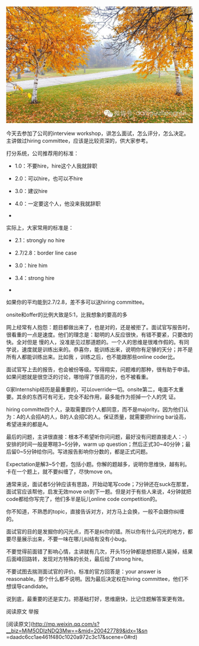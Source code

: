 ![](_resources/【面试秘籍】怎么面试，怎么评分，怎么决定image0.jpg)

今天去参加了公司的interview workshop，讲怎么面试，怎么评分，怎么决定。主讲做过hiring
committee，应该是比较资深的，供大家参考。

  

打分系统，公司推荐用的标准：  

  

  * 1.0：不要hire，hire这个人我就辞职  

  * 2.0：可以hire，也可以不hire  

  * 3.0：建议hire  

  * 4.0：一定要这个人，他没来我就辞职

  *   

实际上，大家常用的标准是：  

  

  * 2.1：strongly no hire  

  * 2.7/2.8：border line case  

  * 3.0：hire him  

  * 3.4：strong hire

  *   

如果你的平均能到2.7/2.8，差不多可以送hiring committee。

onsite和offer的比例大致是5:1，比我想象的要高的多

网上经常有人抱怨：题目都做出来了，也是对的，还是被拒了。面试官写报告时，很看重的一点是速度。他们的理念是：聪明的人反应很快，有错不要紧，只要改的快。全对但是
慢的人，没准是见过那道题的。一个人的思维是很难作假的。有同学说，速度就是训练出来的。恭喜你，能训练出来，说明你有足够的天分；并不是所有人都能训练出来。比如我
，训练之后，也不能跟那些online coder比。

面试官写上去的报告，也会被份等级。写得翔实，问题难的那种，很有助于申请。如果问题就是很空泛的讨论，哪怕得了很高的分，也不被看重。

G家Internship经历是最重要的，可以override一切。onsite第二，电面不太重要。其余的东西可有可无，完全不起作用，最多能作为拒掉一个人的凭
证。

hiring
committe四个人，录取需要四个人都同意，而不是majority。因为他们认为：A的人会招A的人，B的人会招C的人。保证质量，就需要把hiring
bar设高，希望进来的都是A。

最后的问题，主讲很直接：根本不希望听你问问题，最好没有问题直接走人：-）安排的时间一般是寒暄3~5分钟，warm up
question；然后正式30~40分钟；最后留0~5分钟给你问。写进报告影响你分数的，都是正式问题。

Expectation是解3~5个题，包括小题。你解的题越多，说明你思维快，越有利。卡在一个题上，就不要纠缠了，尽快move on。

通常来说，面试者5分钟应该有思路，开始动笔写code；7分钟还在suck在那里，面试官应该帮他，启发无效move
on到下一题。但是对于有些人来说，4分钟就把code都给你写完了，他们多半是玩儿online code competition的。

你不知道，不熟悉的topic，直接告诉对方，对方马上会换，一般不会跟你纠缠的。

面试官的目的是发掘你的闪光点，而不是纠你的错。所以你有什么闪光的地方，都要尽量展示出来，不要一味在哪儿纠结有没有小bug。

不要觉得前面错了影响心情，主讲就有几次，开头15分钟都是想把那人毙掉，结果后面峰回路转，发现对方特殊的长处，最后给了strong hire。

不要试图去揣测面试官的评价。标准的官方回答是：your answer is reasonable。那个什么都不说明。因为最后决定权在hiring
committee，他们不想误导candidate。

说到底，最重要的还是实力。把基础打好，思维磨快，比记住题解答案更有效。

  

阅读原文 举报

[阅读原文](http://mp.weixin.qq.com/s?__biz=MjM5ODIzNDQ3Mw==&mid=200427789&idx=1&sn
=daadc6cc1ae461f480c1020a972c3c17&scene=0#rd)

